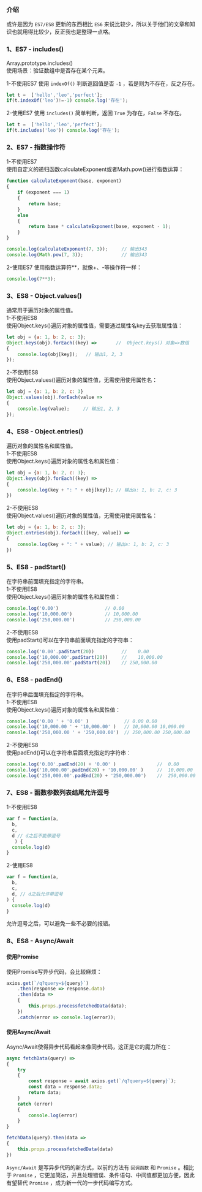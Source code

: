 ### 介绍
或许是因为 `ES7/ES8` 更新的东西相比 `ES6` 来说比较少，所以关于他们的文章和知识也就用得比较少，反正我也是整理一点咯。  

### 1、ES7 - includes()
Array.prototype.includes()  
使用场景：验证数组中是否存在某个元素。  

1-不使用ES7   使用 `indexOf()` 判断返回值是否 `-1` ，若是则为不存在，反之存在。
```js
let t =  ['hello','leo','perfect'];
if(t.indexOf('leo')!=-1) console.log('存在');
```
  
2-使用ES7  使用 `includes()` 简单判断，返回 `True` 为存在，`False` 不存在。
```js
let t =  ['hello','leo','perfect'];
if(t.includes('leo')) console.log('存在');
```  

### 2、ES7 - 指数操作符
1-不使用ES7  
使用自定义的递归函数calculateExponent或者Math.pow()进行指数运算：  
```js
function calculateExponent(base, exponent)
{
    if (exponent === 1)
    {
        return base;
    }
    else
    {
        return base * calculateExponent(base, exponent - 1);
    }
}

console.log(calculateExponent(7, 3));     // 输出343
console.log(Math.pow(7, 3));              // 输出343
```

2-使用ES7 
使用指数运算符**，就像+、-等操作符一样：  
```js
console.log(7**3);
```

### 3、ES8 - Object.values()
通常用于遍历对象的属性值。  
1-不使用ES8  
使用Object.keys()遍历对象的属性值，需要通过属性名key去获取属性值：  
```js
let obj = {a: 1, b: 2, c: 3};
Object.keys(obj).forEach((key) =>       //  Object.keys() 对象=>数组
{
    console.log(obj[key]);   // 输出1, 2, 3
});
```

2-不使用ES8    
使用Object.values()遍历对象的属性值，无需使用使用属性名：  
```js
let obj = {a: 1, b: 2, c: 3}
Object.values(obj).forEach(value =>
{
    console.log(value);     // 输出1, 2, 3
});
```

### 4、ES8 - Object.entries()
遍历对象的属性名和属性值。  
1-不使用ES8  
使用Object.keys()遍历对象的属性名和属性值： 
```js
let obj = {a: 1, b: 2, c: 3};
Object.keys(obj).forEach((key) =>
{
    console.log(key + ": " + obj[key]); // 输出a: 1, b: 2, c: 3
})
```

2-不使用ES8    
使用Object.values()遍历对象的属性值，无需使用使用属性名：  
```js
let obj = {a: 1, b: 2, c: 3};
Object.entries(obj).forEach(([key, value]) =>
{
    console.log(key + ": " + value); // 输出a: 1, b: 2, c: 3
})
```

### 5、ES8 - padStart()
在字符串前面填充指定的字符串。  
1-不使用ES8  
使用Object.keys()遍历对象的属性名和属性值： 
```js
console.log('0.00')         	    // 0.00
console.log('10,000.00')   	        // 10,000.00   
console.log('250,000.00')   	    // 250,000.00
```

2-不使用ES8    
使用padStart()可以在字符串前面填充指定的字符串：  
```js
console.log('0.00'.padStart(20))          //    0.00	
console.log('10,000.00'.padStart(20))     //    10,000.00 
console.log('250,000.00'.padStart(20))    // 250,000.00
```

### 6、ES8 - padEnd()
在字符串后面填充指定的字符串。  
1-不使用ES8  
使用Object.keys()遍历对象的属性名和属性值： 
```js
console.log('0.00 ' + '0.00' )         	   // 0.00 0.00
console.log('10,000.00 ' + '10,000.00' )   // 10,000.00 10,000.00  
console.log('250,000.00 ' + '250,000.00')  // 250,000.00 250,000.00
```

2-不使用ES8    
使用padEnd()可以在字符串后面填充指定的字符串：  
```js
console.log('0.00'.padEnd(20) + '0.00' )         	   //  0.00           0.00
console.log('10,000.00'.padEnd(20) + '10,000.00' )     //  10,000.00           10,000.00
console.log('250,000.00'.padEnd(20) + '250,000.00')    //  250,000.00          250,000.00
```

### 7、ES8 - 函数参数列表结尾允许逗号
1-不使用ES8  
```js
var f = function(a,
  b,
  c,
  d // d之后不能带逗号
   ) { 
  console.log(d)
}
```
2-使用ES8  
```js
var f = function(a,
  b,
  c,
  d, // d之后允许带逗号
) { 
  console.log(d)
}
```
允许逗号之后，可以避免一些不必要的报错。  

### 8、ES8 - Async/Await
####  使用Promise
使用Promise写异步代码，会比较麻烦：
```js
axios.get(`/q?query=${query}`)
    .then(response => response.data)
    .then(data =>
    {
        this.props.processfetchedData(data);
    })
    .catch(error => console.log(error));
```

####  使用Async/Await
Async/Await使得异步代码看起来像同步代码，这正是它的魔力所在：
```js
async fetchData(query) =>
{
    try
    {
        const response = await axios.get(`/q?query=${query}`);
        const data = response.data;
        return data;
    }
    catch (error)
    {
        console.log(error)
    }
}

fetchData(query).then(data =>
{
    this.props.processfetchedData(data)
})
```
`Async/Await` 是写异步代码的新方式，以前的方法有 `回调函数` 和 `Promise` 。相比于 `Promise` ，它更加简洁，并且处理错误、条件语句、中间值都更加方便，因此有望替代 `Promise` ，成为新一代的一步代码编写方式。
